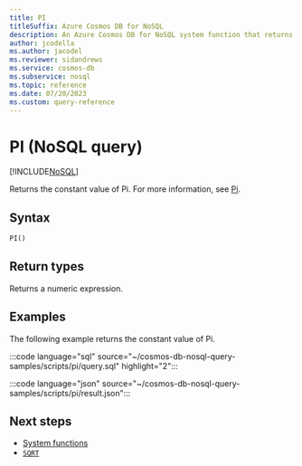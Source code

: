 ```yaml
---
title: PI
titleSuffix: Azure Cosmos DB for NoSQL
description: An Azure Cosmos DB for NoSQL system function that returns constant value Pi.
author: jcodella
ms.author: jacodel
ms.reviewer: sidandrews
ms.service: cosmos-db
ms.subservice: nosql
ms.topic: reference
ms.date: 07/20/2023
ms.custom: query-reference
---
```


# PI (NoSQL query)

[!INCLUDE[NoSQL](../../includes/appliesto-nosql.md)]

Returns the constant value of Pi. For more information, see [Pi](https://wikipedia.org/wiki/pi).
  
## Syntax
  
```sql
PI()  
```  

## Return types

Returns a numeric expression.  

## Examples
  
The following example returns the constant value of Pi.
  
:::code language="sql" source="~/cosmos-db-nosql-query-samples/scripts/pi/query.sql" highlight="2":::

:::code language="json" source="~/cosmos-db-nosql-query-samples/scripts/pi/result.json":::

## Next steps

- [System functions](system-functions.yml)
- [`SQRT`](sqrt.md)
